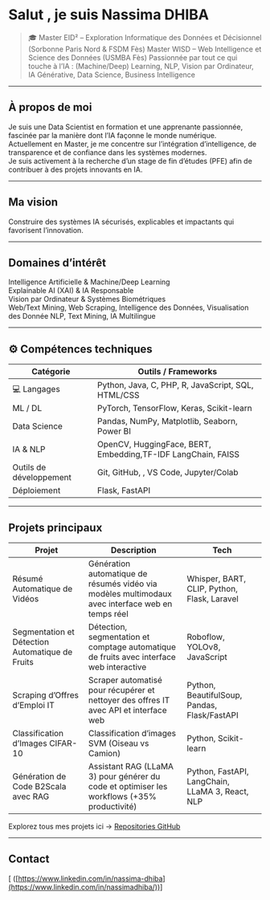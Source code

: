 # Salut , je suis Nassima DHIBA

> 🎓 Master  EID² – Exploration Informatique des Données et Décisionnel (Sorbonne Paris Nord & FSDM Fès)
>    Master WISD – Web Intelligence et Science des Données (USMBA Fès)
>  Passionnée par tout ce qui touche à l’IA : (Machine/Deep) Learning, NLP, Vision par Ordinateur, IA Générative, Data Science, Business Intelligence  

---

##  À propos de moi
Je suis une Data Scientist en formation et une apprenante passionnée, fascinée par la manière dont l’IA façonne le monde numérique.  
Actuellement en Master, je me concentre sur l’intégration d’intelligence, de transparence et de confiance dans les systèmes modernes.  
Je suis activement à la recherche d’un stage de fin d’études (PFE) afin de contribuer à des projets innovants en IA.  

---

## Ma vision
Construire des systèmes IA sécurisés, explicables et impactants qui favorisent l’innovation.  

---

##  Domaines d’intérêt
   Intelligence Artificielle & Machine/Deep Learning  
   Explainable AI (XAI) & IA Responsable  
   Vision par Ordinateur & Systèmes Biométriques  
   Web/Text Mining, Web Scraping, Intelligence des Données, Visualisation des Donnée
   NLP, Text Mining, IA Multilingue  

---

## ⚙️ Compétences techniques
| Catégorie | Outils / Frameworks |
|----------|------------------|
| 💻 Langages | Python, Java, C, PHP, R, JavaScript, SQL, HTML/CSS |
|  ML / DL | PyTorch, TensorFlow, Keras, Scikit-learn |
|  Data Science | Pandas, NumPy, Matplotlib, Seaborn, Power BI |
|  IA & NLP | OpenCV, HuggingFace,  BERT, Embedding,TF-IDF  LangChain, FAISS |
|  Outils de développement | Git, GitHub, , VS Code, Jupyter/Colab |
|  Déploiement | Flask, FastAPI |


---

##   Projets principaux
| Projet |   Description |   Tech |
|---------|----------------|----------|
| Résumé Automatique de Vidéos | Génération automatique de résumés vidéo via modèles multimodaux avec interface web en temps réel | Whisper, BART, CLIP, Python, Flask, Laravel |
| Segmentation et Détection Automatique de Fruits | Détection, segmentation et comptage automatique de fruits avec interface web interactive | Roboflow, YOLOv8, JavaScript |
| Scraping d’Offres d’Emploi IT | Scraper automatisé pour récupérer et nettoyer des offres IT avec API et interface web | Python, BeautifulSoup, Pandas, Flask/FastAPI |
| Classification d’Images CIFAR-10 | Classification d’images SVM (Oiseau vs Camion) | Python, Scikit-learn |
| Génération de Code B2Scala avec RAG | Assistant RAG (LLaMA 3) pour générer du code et optimiser les workflows (+35% productivité) | Python, FastAPI, LangChain, LLaMA 3, React, NLP |

 Explorez tous mes projets ici → [Repositories GitHub](https://github.com/nassimadhiba?tab=repositories)

---


 
 

##  Contact
[  ([https://www.linkedin.com/in/nassima-dhiba](https://www.linkedin.com/in/nassimadhiba/))] 
 
